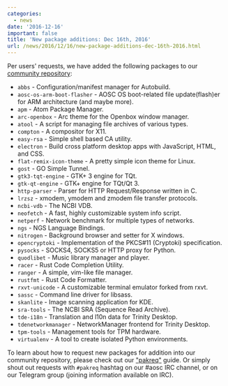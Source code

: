 ```yaml
---
categories:
  - news
date: '2016-12-16'
important: false
title: 'New package additions: Dec 16th, 2016'
url: /news/2016/12/16/new-package-additions-dec-16th-2016.html
---
```



Per users' requests, we have added the following packages to our [community repository](https://repo.aosc.io/):

- `abbs` - Configuration/manifest manager for Autobuild.
- `aosc-os-arm-boot-flasher` - AOSC OS boot-related file update(flash)er for ARM architecture (and maybe more).
- `apm` - Atom Package Manager.
- `arc-openbox` - Arc theme for the Openbox window manager.
- `atool` - A script for managing file archives of various types.
- `compton` - A compositor for X11.
- `easy-rsa` - Simple shell based CA utility.
- `electron` - Build cross platform desktop apps with JavaScript, HTML, and CSS.
- `flat-remix-icon-theme` - A pretty simple icon theme for Linux.
- `gost` - GO Simple Tunnel.
- `gtk3-tqt-engine` - GTK+ 3 engine for TQt.
- `gtk-qt-engine` - GTK+ engine for TQt/Qt 3.
- `http-parser` - Parser for HTTP Request/Response written in C.
- `lrzsz` - xmodem, ymodem and zmodem file transfer protocols.
- `ncbi-vdb` - The NCBI VDB.
- `neofetch` - A fast, highly customizable system info script.
- `netperf` - Network benchmark for multiple types of networks.
- `ngs` - NGS Language Bindings.
- `nitrogen` - Background browser and setter for X windows.
- `opencryptoki` - Implementation of the PKCS#11 (Cryptoki) specification.
- `pysocks` - SOCKS4, SOCKS5 or HTTP proxy for Python.
- `quodlibet` - Music library manager and player.
- `racer` - Rust Code Completion Utility.
- `ranger` - A simple, vim-like file manager.
- `rustfmt` - Rust Code Formatter.
- `rxvt-unicode` - A customizable terminal emulator forked from rxvt.
- `sassc` - Command line driver for libsass.
- `skanlite` - Image scanning application for KDE.
- `sra-tools` - The NCBI SRA (Sequence Read Archive).
- `tde-i18n` - Translation and l10n data for Trinity Desktop.
- `tdenetworkmanager` - NetworkManager frontend for Trinity Desktop.
- `tpm-tools` - Management tools for TPM hardware.
- `virtualenv` - A tool to create isolated Python environments.

To learn about how to request new packages for addition into our community repository, please check out our ["pakreq"](https://github.com/AOSC-Dev/aosc-os-abbs/blob/staging/CONTRIBUTING.md#hey-i-need-a-new-package) guide. Or simply shout out requests with `#pakreq` hashtag on our #aosc IRC channel, or on our Telegram group (joining information available on IRC).